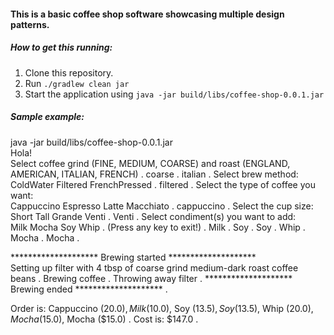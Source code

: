 #### This is a basic coffee shop software showcasing multiple design patterns.

##### How to get this running:
1. Clone this repository.
2. Run `./gradlew clean jar`
3. Start the application using `java -jar build/libs/coffee-shop-0.0.1.jar`

##### Sample example:
java -jar build/libs/coffee-shop-0.0.1.jar  
Hola!  
Select coffee grind (FINE, MEDIUM, COARSE) and roast (ENGLAND, AMERICAN, ITALIAN, FRENCH) . 
coarse . 
italian . 
Select brew method:  
ColdWater       Filtered        FrenchPressed . 
filtered . 
Select the type of coffee you want:  
Cappuccino      Espresso        Latte   Macchiato . 
cappuccino . 
Select the cup size:  
Short   Tall    Grande  Venti . 
Venti . 
Select condiment(s) you want to add:  
Milk    Mocha   Soy     Whip . 
(Press any key to exit!) . 
Milk . 
Soy . 
Soy . 
Whip . 
Mocha . 
Mocha . 
  
******************** Brewing started ********************  
Setting up filter with 4 tbsp of coarse grind medium-dark roast coffee beans . 
Brewing coffee . 
Throwing away filter . 
********************  Brewing ended  ******************** . 
  
Order is: Cappuccino ($20.0), Milk ($10.0), Soy ($13.5), Soy ($13.5), Whip ($20.0), Mocha ($15.0), Mocha ($15.0) . 
Cost is: $147.0 . 
